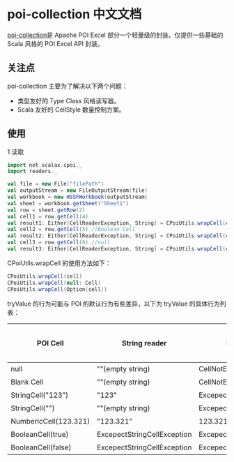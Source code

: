 # poi-collection 中文文档

[poi-collection](https://github.com/scalax/poi-collection)是 Apache POI
Excel 部分一个轻量级的封装。仅提供一些基础的 Scala 风格的 POI Excel API 封装。

## 关注点

poi-collection 主要为了解决以下两个问题：
* 类型友好的 Type Class 风格读写器。
* Scala 友好的 CellStyle 数量控制方案。

## 使用

1.读取

```scala
import net.scalax.cpoi._
import readers._

val file = new File("filePath")
val outputStream = new FileOutputStream(file)
val workbook = new HSSFWorkbook(outputStream)
val sheet = workbook.getSheet("Sheet1")
val row = sheet.getRow(2)
val cell1 = row.getCell(4)
val result1: Either[CellReaderException, String] = CPoiUtils.wrapCell(cell1).tryValue[String] //Right("Test")
val cell2 = row.getCell(5) //Boolean Cell
val result2: Either[CellReaderException, String] = CPoiUtils.wrapCell(cell2).tryValue[String] //Left(ExcepectStringCellException)
val cell3 = row.getCell(6) //null
val result3: Either[CellReaderException, String] = CPoiUtils.wrapCell(cell3).tryValue[Option[Double]] //Right(None)
```

CPoiUtils.wrapCell 的使用方法如下：
```scala
CPoiUtils.wrapCell(cell)
CPoiUtils.wrapCell(null: Cell)
CPoiUtils.wrapCell(Option(cell))
```

tryValue 的行为可能与 POI 的默认行为有些差异，以下为 tryValue 的具体行为列表：

| POI Cell | String reader | Double reader | Boolean reader | Date reader | Non blank string reader | Non empty string reader |
|-------|-------|-------|-------|-------|-------|-------|
| null | ""(empty string) | CellNotExistsException | CellNotExistsException | CellNotExistsException | 待定 | 待定 |
| Blank Cell | ""(empty string) | CellNotExistsException | CellNotExistsException | CellNotExistsException | 待定 | 待定 |
| StringCell("123") | "123" | ExcepectNumericCellException | ExcepectBooleanCellException | ExcepectDateException | 待定 | 待定 |
| StringCell("") | ""(empty string) | ExcepectNumericCellException | ExcepectBooleanCellException | ExcepectDateException | 待定 | 待定 |
| NumbericCell(123.321) | "123.321" | 123.321 | ExcepectBooleanCellException | 待定 | 待定 | 待定 |
| BooleanCell(true) | ExcepectStringCellException | ExcepectNumericCellException | true | ExcepectDateException | 待定 | 待定 |
| BooleanCell(false) | ExcepectStringCellException | ExcepectNumericCellException | false | ExcepectDateException | 待定 | 待定 |